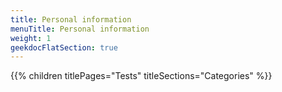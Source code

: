 ```yaml
---
title: Personal information
menuTitle: Personal information
weight: 1 
geekdocFlatSection: true
---
```


{{% children titlePages="Tests" titleSections="Categories" %}}
